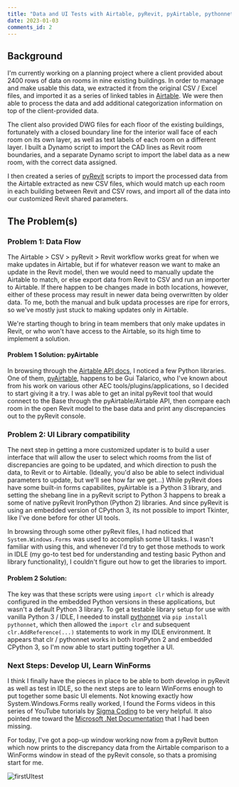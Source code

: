 ```yaml
---
title: "Data and UI Tests with Airtable, pyRevit, pyAirtable, pythonnet, and WinForms"
date: 2023-01-03
comments_id: 2
---
```


## Background

I'm currently working on a planning project where a client provided about 2400 rows of data on rooms in nine existing buildings.  In order to manage and make usable this data, we extracted it from the original CSV / Excel files, and imported it as a series of linked tables in [Airtable](airtable.com). We were then able to process the data and add additional categorization information on top of the client-provided data.

The client also provided DWG files for each floor of the existing buildings, fortunately with a closed boundary line for the interior wall face of each room on its own layer, as well as text labels of each room on a different layer. I built a Dynamo script to import the CAD lines as Revit room boundaries, and a separate Dynamo script to import the label data as a new room, with the correct data assigned.  

I then created a series of [pyRevit](https://www.notion.so/pyrevitlabs/pyRevit-bd907d6292ed4ce997c46e84b6ef67a0) scripts to import the processed data from the Airtable extracted as new CSV files, which would match up each room in each building between Revit and CSV rows, and import all of the data into our customized Revit shared parameters.  

## The Problem(s)

### Problem 1: Data Flow
The Airtable > CSV > pyRevit > Revit workflow works great for when we make updates in Airtable, but if for whatever reason we want to make an update in the Revit model, then we would need to manually update the Airtable to match, or else  export data from Revit to CSV and run an importer to Airtable.  If there happen to be changes made in both locations, however, either of these process may result in newer data being overwritten by older data. To me, both the manual and bulk updata processes are ripe for errors, so we've mostly just stuck to making updates only in Airtable.

We're starting though to bring in team members that only make updates in Revit, or who won't have access to the Airtable, so its high time to implement a solution.

#### Problem 1 Solution: pyAirtable

In browsing through the [Airtable API docs](https://airtable.com/developers/web/api/introduction), I noticed a few Python libraries.  One of them, [pyAirtable](https://github.com/gtalarico/pyairtable), happens to be Gui Talarico, who I've known about from his work on various other AEC tools/plugins/applications, so I decided to start giving it a try. I was able to get an inital pyRevit tool that would connect to the Base through the pyAirtable/Airtable API, then compare each room in the open Revit model to the base data and print any discrepancies out to the pyRevit console.

### Problem 2: UI Library compatibility

The next step in getting a more customized updater is to build a user interface that will allow the user to select which rooms from the list of discrepancies are going to be updated, and which direction to push the data, to Revit or to Airtable. (Ideally, you'd also be able to select individual parameters to update, but we'll see how far we get...) While pyRevit does have some built-in forms capabilites, pyAirtable is a Python 3 library, and setting the shebang line in a pyRevit script to Python 3 happens to break a some of native pyRevit IronPython (Python 2) libraries.  And since pyRevit is using an embedded version of CPython 3, its not possible to import Tkinter, like I've done before for other UI tools.

In browsing through some other pyRevit files, I had noticed that `System.Windows.Forms` was used to accomplish some UI tasks. I wasn't familiar with using this, and whenever I'd try to get those methods to work in IDLE (my go-to test bed for understanding and testing basic Python and library functionality), I couldn't figure out how to get the libraries to import. 

#### Problem 2 Solution: 

The key was that these scripts were using `import clr` which is already configured in the embedded Python versions in these applications, but wasn't a default Python 3 library.  To get a testable library setup for use with vanilla Python 3 / IDLE, I needed to install [pythonnet](https://github.com/pythonnet/pythonnet) via `pip install pythonnet`, which then allowed the `import clr` and subsequent `clr.AddReference(...)` statements to work in my IDLE environment. It appears that clr / pythonnet works in both IronPyton 2 and embedded CPython 3, so I'm now able to start putting together a UI.

### Next Steps: Develop UI, Learn WinForms

I think I finally have the pieces in place to be able to both develop in pyRevit as well as test in IDLE, so the next steps are to learn WinForms enough to put together some basic UI elements. Not knowing exactly how System.Windows.Forms really worked, I found the Forms videos in this series of YouTube tutorials by [Sigma Coding](https://www.youtube.com/playlist?list=PLcFcktZ0wnNnz07eWc7N5ao1dyiXoV-ib) to be very helpful. It also pointed me toward the [Microsoft .Net Documentation](https://learn.microsoft.com/en-us/dotnet/api/system.windows.forms?view=netframework-4.8) that I had been missing.

For today, I've got a pop-up window working now from a pyRevit button which now prints to the discrepancy data from the Airtable comparison to a WinForms window in stead of the pyRevit console, so thats a promising start for me.  

![firstUItest](https://user-images.githubusercontent.com/101344143/210449728-19fc4330-7578-419d-85fd-88198dc31480.PNG)

